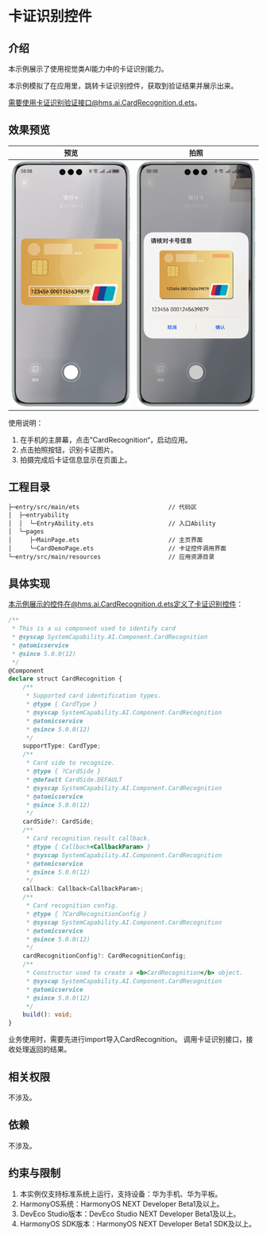 # 卡证识别控件

## 介绍

本示例展示了使用视觉类AI能力中的卡证识别能力。

本示例模拟了在应用里，跳转卡证识别控件，获取到验证结果并展示出来。

需要使用卡证识别验证接口@hms.ai.CardRecognition.d.ets。



## 效果预览

| 预览                         | 拍照                         |
| ---------------------------- | ---------------------------- |
| ![](screenshots/preview.png) | ![](screenshots/capture.png) |



使用说明：

1. 在手机的主屏幕，点击”CardRecognition“，启动应用。
2. 点击拍照按钮，识别卡证图片。
3. 拍摄完成后卡证信息显示在页面上。



## 工程目录

```
├─entry/src/main/ets                         // 代码区  
│  ├─entryability
│  │  └─EntryAbility.ets                     // 入口Ability
│  └─pages
│     ├─MainPage.ets                         // 主页界面
│     └─CardDemoPage.ets                     // 卡证控件调用界面
└─entry/src/main/resources                   // 应用资源目录
```



## 具体实现

本示例展示的控件在@hms.ai.CardRecognition.d.ets定义了卡证识别控件：
```ts
/**
 * This is a ui component used to identify card
 * @syscap SystemCapability.AI.Component.CardRecognition
 * @atomicservice
 * @since 5.0.0(12)
 */
@Component
declare struct CardRecognition {
    /**
     * Supported card identification types.
     * @type { CardType }
     * @syscap SystemCapability.AI.Component.CardRecognition
     * @atomicservice
     * @since 5.0.0(12)
     */
    supportType: CardType;
    /**
     * Card side to recognize.
     * @type { ?CardSide }
     * @default CardSide.DEFAULT
     * @syscap SystemCapability.AI.Component.CardRecognition
     * @atomicservice
     * @since 5.0.0(12)
     */
    cardSide?: CardSide;
    /**
     * Card recognition result callback.
     * @type { Callback<CallbackParam> }
     * @syscap SystemCapability.AI.Component.CardRecognition
     * @atomicservice
     * @since 5.0.0(12)
     */
    callback: Callback<CallbackParam>;
    /**
     * Card recognition config.
     * @type { ?CardRecognitionConfig }
     * @syscap SystemCapability.AI.Component.CardRecognition
     * @atomicservice
     * @since 5.0.0(12)
     */
    cardRecognitionConfig?: CardRecognitionConfig;
    /**
     * Constructor used to create a <b>CardRecognition</b> object.
     * @syscap SystemCapability.AI.Component.CardRecognition
     * @atomicservice
     * @since 5.0.0(12)
     */
    build(): void;
}
```

业务使用时，需要先进行import导入CardRecognition。
调用卡证识别接口，接收处理返回的结果。



## 相关权限

不涉及。



## 依赖

不涉及。



## 约束与限制

1. 本实例仅支持标准系统上运行，支持设备：华为手机、华为平板。
2. HarmonyOS系统：HarmonyOS NEXT Developer Beta1及以上。
3. DevEco Studio版本：DevEco Studio NEXT Developer Beta1及以上。
4. HarmonyOS SDK版本：HarmonyOS NEXT Developer Beta1 SDK及以上。

